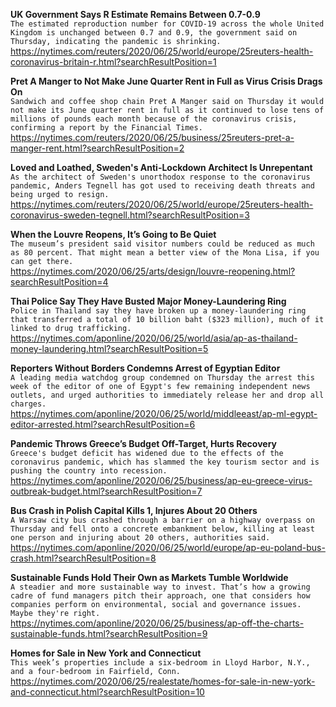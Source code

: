 **UK Government Says R Estimate Remains Between 0.7-0.9**\
`The estimated reproduction number for COVID-19 across the whole United Kingdom is unchanged between 0.7 and 0.9, the government said on Thursday, indicating the pandemic is shrinking.`\
https://nytimes.com/reuters/2020/06/25/world/europe/25reuters-health-coronavirus-britain-r.html?searchResultPosition=1

**Pret A Manger to Not Make June Quarter Rent in Full as Virus Crisis Drags On**\
`Sandwich and coffee shop chain Pret A Manger said on Thursday it would not make its June quarter rent in full as it continued to lose tens of millions of pounds each month because of the coronavirus crisis, confirming a report by the Financial Times. `\
https://nytimes.com/reuters/2020/06/25/business/25reuters-pret-a-manger-rent.html?searchResultPosition=2

**Loved and Loathed, Sweden's Anti-Lockdown Architect Is Unrepentant**\
`As the architect of Sweden's unorthodox response to the coronavirus pandemic, Anders Tegnell has got used to receiving death threats and being urged to resign.`\
https://nytimes.com/reuters/2020/06/25/world/europe/25reuters-health-coronavirus-sweden-tegnell.html?searchResultPosition=3

**When the Louvre Reopens, It’s Going to Be Quiet**\
`The museum’s president said visitor numbers could be reduced as much as 80 percent. That might mean a better view of the Mona Lisa, if you can get there.`\
https://nytimes.com/2020/06/25/arts/design/louvre-reopening.html?searchResultPosition=4

**Thai Police Say They Have Busted Major Money-Laundering Ring**\
`Police in Thailand say they have broken up a money-laundering ring that transferred a total of 10 billion baht ($323 million), much of it linked to drug trafficking.`\
https://nytimes.com/aponline/2020/06/25/world/asia/ap-as-thailand-money-laundering.html?searchResultPosition=5

**Reporters Without Borders Condemns Arrest of Egyptian Editor**\
`A leading media watchdog group condemned on Thursday the arrest this week of the editor of one of Egypt's few remaining independent news outlets, and urged authorities to immediately release her and drop all charges. `\
https://nytimes.com/aponline/2020/06/25/world/middleeast/ap-ml-egypt-editor-arrested.html?searchResultPosition=6

**Pandemic Throws Greece’s Budget Off-Target, Hurts Recovery**\
`Greece's budget deficit has widened due to the effects of the coronavirus pandemic, which has slammed the key tourism sector and is pushing the country into recession.`\
https://nytimes.com/aponline/2020/06/25/business/ap-eu-greece-virus-outbreak-budget.html?searchResultPosition=7

**Bus Crash in Polish Capital Kills 1, Injures About 20 Others**\
`A Warsaw city bus crashed through a barrier on a highway overpass on Thursday and fell onto a concrete embankment below, killing at least one person and injuring about 20 others, authorities said.`\
https://nytimes.com/aponline/2020/06/25/world/europe/ap-eu-poland-bus-crash.html?searchResultPosition=8

**Sustainable Funds Hold Their Own as Markets Tumble Worldwide**\
`A steadier and more sustainable way to invest. That’s how a growing cadre of fund managers pitch their approach, one that considers how companies perform on environmental, social and governance issues. Maybe they're right.`\
https://nytimes.com/aponline/2020/06/25/business/ap-off-the-charts-sustainable-funds.html?searchResultPosition=9

**Homes for Sale in New York and Connecticut**\
`This week’s properties include a six-bedroom in Lloyd Harbor, N.Y., and a four-bedroom in Fairfield, Conn.`\
https://nytimes.com/2020/06/25/realestate/homes-for-sale-in-new-york-and-connecticut.html?searchResultPosition=10


